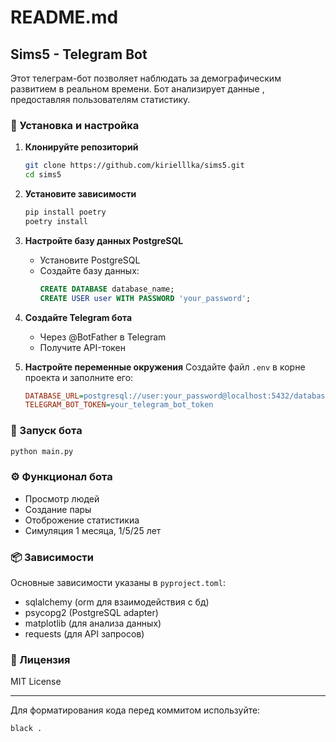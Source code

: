 # README.md

## Sims5 - Telegram Bot

Этот телеграм-бот позволяет наблюдать за демографическим развитием в реальном времени. Бот анализирует данные , предоставляя пользователям статистику.

### 🔧 Установка и настройка

1. **Клонируйте репозиторий**
   ```bash
   git clone https://github.com/kirielllka/sims5.git
   cd sims5
   ```

2. **Установите зависимости**
   ```bash
   pip install poetry
   poetry install
   ```

3. **Настройте базу данных PostgreSQL**
   - Установите PostgreSQL
   - Создайте базу данных:
     ```sql
     CREATE DATABASE database_name;
     CREATE USER user WITH PASSWORD 'your_password';

4. **Создайте Telegram бота**
   - Через @BotFather в Telegram
   - Получите API-токен

5. **Настройте переменные окружения**
   Создайте файл `.env` в корне проекта и заполните его:
   ```ini
   DATABASE_URL=postgresql://user:your_password@localhost:5432/database_name
   TELEGRAM_BOT_TOKEN=your_telegram_bot_token

### 🚀 Запуск бота
```bash
python main.py
```

### ⚙️ Функционал бота
-  Просмотр людей
-  Создание пары 
-  Отоброжение статистикиа
-  Симуляция 1 месяца, 1/5/25 лет

### 📦 Зависимости
Основные зависимости указаны в `pyproject.toml`:
- sqlalchemy (orm для взаимодействия с бд)
- psycopg2 (PostgreSQL adapter)
- matplotlib (для анализа данных)
- requests (для API запросов)

### 📝 Лицензия
MIT License

---

Для форматирования кода перед коммитом используйте:
```bash
black .
```
